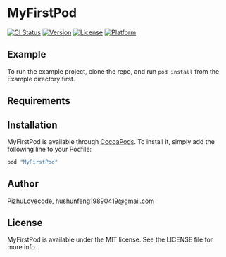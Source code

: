 # MyFirstPod

[![CI Status](http://img.shields.io/travis/PizhuLovecode/MyFirstPod.svg?style=flat)](https://travis-ci.org/PizhuLovecode/MyFirstPod)
[![Version](https://img.shields.io/cocoapods/v/MyFirstPod.svg?style=flat)](http://cocoapods.org/pods/MyFirstPod)
[![License](https://img.shields.io/cocoapods/l/MyFirstPod.svg?style=flat)](http://cocoapods.org/pods/MyFirstPod)
[![Platform](https://img.shields.io/cocoapods/p/MyFirstPod.svg?style=flat)](http://cocoapods.org/pods/MyFirstPod)

## Example

To run the example project, clone the repo, and run `pod install` from the Example directory first.

## Requirements

## Installation

MyFirstPod is available through [CocoaPods](http://cocoapods.org). To install
it, simply add the following line to your Podfile:

```ruby
pod "MyFirstPod"
```

## Author

PizhuLovecode, hushunfeng19890419@gmail.com

## License

MyFirstPod is available under the MIT license. See the LICENSE file for more info.
